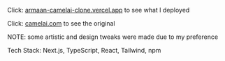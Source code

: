 Click: [armaan-camelai-clone.vercel.app](https://armaan-camelai-clone.vercel.app) to see what I deployed

Click: [camelai.com](https://camelai.com) to see the original

NOTE: some artistic and design tweaks were made due to my preference

Tech Stack: Next.js, TypeScript, React, Tailwind, npm